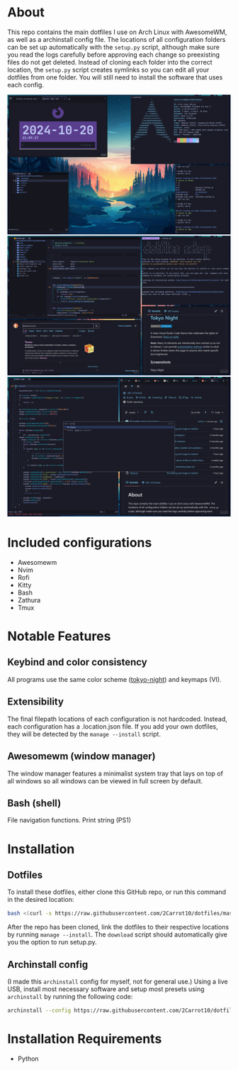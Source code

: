# About
This repo contains the main dotfiles I use on Arch Linux with AwesomeWM, as
well as a archinstall config file. The locations of all configuration folders
can be set up automatically with the `setup.py` script, although make sure you
read the logs carefully before approving each change so preexisting files do
not get deleted. Instead of cloning each folder into the correct location, the
`setup.py` script creates symlinks so you can edit all your dotfiles from one
folder. You will still need to install the software that uses each config. 

![Example Screenshot](READMEAssets/example1.png?raw=true)
![Example Screenshot](READMEAssets/example2.png?raw=true)
![Example Screenshot](READMEAssets/example3.png?raw=true)

# Included configurations
* Awesomewm
* Nvim
* Rofi
* Kitty
* Bash
* Zathura
* Tmux

# Notable Features
## Keybind and color consistency
All programs use the same color scheme 
([tokyo-night](https://github.com/tokyo-night/tokyo-night-vscode-theme)) and keymaps (VI).

## Extensibility
The final filepath locations of each configuration is not hardcoded. Instead,
each configuration has a .location.json file. If you add your own dotfiles,
they will be detected by the `manage --install` script.

## Awesomewm (window manager)
The window manager features a minimalist system tray that lays on top of all
windows so all windows can be viewed in full screen by default.

## Bash (shell) 
File navigation functions.
Print string (PS1)

# Installation
## Dotfiles
To install these dotfiles, either clone this GitHub repo, or run this command in the desired location:
```sh
bash <(curl -s https://raw.githubusercontent.com/2Carrot10/dotfiles/master/meta/download)
```
After the repo has been cloned, link the dotfiles to their respective locations by running `manage --install`.
The `download` script should automatically give you the option to run setup.py.

## Archinstall config 
(I made this `archinstall` config for myself, not for general use.)
Using a live USB, install most necessary software and setup most presets using
`archinstall` by running the following code:
```sh
archinstall --config https://raw.githubusercontent.com/2Carrot10/dotfiles/master/setup/archinstallConfig.json
```
# Installation Requirements
- Python
